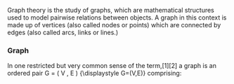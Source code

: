  Graph theory is the study of graphs, which are mathematical structures used to model pairwise relations between objects. A graph in this context is made up of vertices (also called nodes or points) which are connected by edges (also called arcs, links or lines.)

### Graph

In one restricted but very common sense of the term,[1][2] a graph is an ordered pair G = ( V , E ) {\displaystyle G=(V,E)} comprising: 
